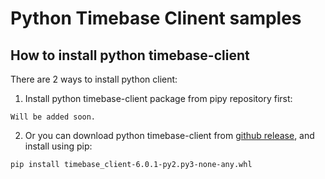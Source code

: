 # Python Timebase Clinent samples

## How to install python timebase-client 

There are 2 ways to install python client:

1) Install python timebase-client package from pipy repository first:

```
Will be added soon.
```

2) Or you can download python timebase-client from [github release](https://github.com/epam/TimeBaseClientPython/releases), and install using pip:
```
pip install timebase_client-6.0.1-py2.py3-none-any.whl
```
